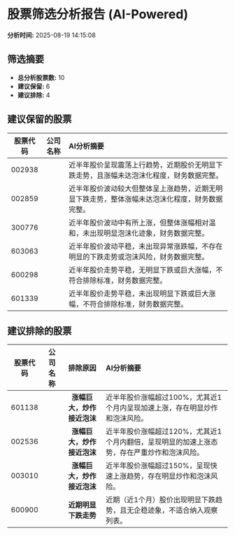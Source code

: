 # 股票筛选分析报告 (AI-Powered)

**分析时间:** 2025-08-19 14:15:08

## 筛选摘要

- **总分析股票数:** 10
- **建议保留:** 6
- **建议排除:** 4

## 建议保留的股票

| 股票代码 | 公司名称 | AI分析摘要 |
|:---:|:---:|:---|
| 002938 |  | 近半年股价呈现震荡上行趋势，近期股价无明显下跌走势，且涨幅未达泡沫化程度，财务数据完整。 |
| 002859 |  | 近半年股价波动较大但整体呈上涨趋势，近期无明显下跌走势，整体涨幅未达泡沫化程度，财务数据完整。 |
| 300776 |  | 近半年股价波动中有所上涨，但整体涨幅相对温和，未出现明显泡沫化迹象，财务数据完整。 |
| 603063 |  | 近半年股价波动平稳，未出现异常涨跌幅，不存在明显的下跌走势或泡沫风险，财务数据完整。 |
| 600298 |  | 近半年股价走势平稳，无明显下跌或巨大涨幅，不符合排除标准，财务数据完整。 |
| 601339 |  | 近半年股价走势平稳，未出现明显下跌或巨大涨幅，不符合排除标准，财务数据完整。 |

## 建议排除的股票

| 股票代码 | 公司名称 | 排除原因 | AI分析摘要 |
|:---:|:---:|:---:|:---|
| 601138 |  | **涨幅巨大，炒作接近泡沫** | 近半年股价涨幅超过100%，尤其近1个月内呈现加速上涨，存在明显炒作和泡沫风险。 |
| 002536 |  | **涨幅巨大，炒作接近泡沫** | 近半年股价涨幅超过120%，尤其近1个月内翻倍，呈现明显的加速上涨态势，存在严重炒作和泡沫风险。 |
| 003010 |  | **涨幅巨大，炒作接近泡沫** | 近半年股价涨幅超过150%，呈现快速上涨趋势，存在明显炒作和泡沫风险。 |
| 600900 |  | **近期明显下跌走势** | 近期（近1个月）股价出现明显下跌趋势，且无企稳迹象，不适合纳入观察列表。 |
